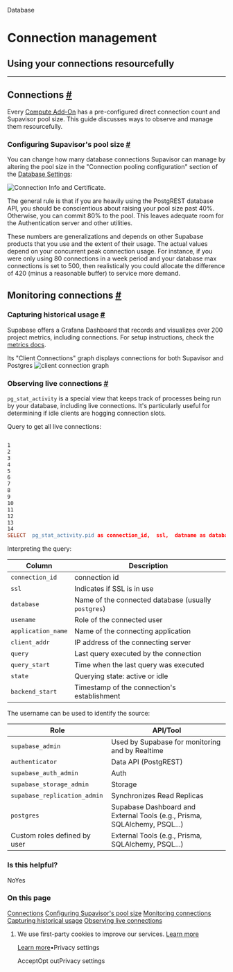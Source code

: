 Database

# Connection management

## Using your connections resourcefully

* * *

## Connections [\#](https://supabase.com/docs/guides/database/connection-management\#connections)

Every [Compute Add-On](https://supabase.com/docs/guides/platform/compute-add-ons) has a pre-configured direct connection count and Supavisor pool size. This guide discusses ways to observe and manage them resourcefully.

### Configuring Supavisor's pool size [\#](https://supabase.com/docs/guides/database/connection-management\#configuring-supavisors-pool-size)

You can change how many database connections Supavisor can manage by altering the pool size in the "Connection pooling configuration" section of the [Database Settings](https://supabase.com/dashboard/project/_/settings/database):

![Connection Info and Certificate.](https://supabase.com/docs/img/database/pool-size.png)

The general rule is that if you are heavily using the PostgREST database API, you should be conscientious about raising your pool size past 40%. Otherwise, you can commit 80% to the pool. This leaves adequate room for the Authentication server and other utilities.

These numbers are generalizations and depends on other Supabase products that you use and the extent of their usage. The actual values depend on your concurrent peak connection usage. For instance, if you were only using 80 connections in a week period and your database max connections is set to 500, then realistically you could allocate the difference of 420 (minus a reasonable buffer) to service more demand.

## Monitoring connections [\#](https://supabase.com/docs/guides/database/connection-management\#monitoring-connections)

### Capturing historical usage [\#](https://supabase.com/docs/guides/database/connection-management\#capturing-historical-usage)

Supabase offers a Grafana Dashboard that records and visualizes over 200 project metrics, including connections. For setup instructions, check the [metrics docs](https://supabase.com/docs/guides/platform/metrics).

Its "Client Connections" graph displays connections for both Supavisor and Postgres
![client connection graph](https://supabase.com/docs/img/database/grafana-connections.png)

### Observing live connections [\#](https://supabase.com/docs/guides/database/connection-management\#observing-live-connections)

`pg_stat_activity` is a special view that keeps track of processes being run by your database, including live connections. It's particularly useful for determining if idle clients are hogging connection slots.

Query to get all live connections:

```flex

1
2
3
4
5
6
7
8
9
10
11
12
13
14
SELECT  pg_stat_activity.pid as connection_id,  ssl,  datname as database,  usename as connected_role,  application_name,  client_addr as IP,  query,  query_start,  state,  backend_startFROM pg_stat_sslJOIN pg_stat_activityON pg_stat_ssl.pid = pg_stat_activity.pid;
```

Interpreting the query:

| Column | Description |
| --- | --- |
| `connection_id` | connection id |
| `ssl` | Indicates if SSL is in use |
| `database` | Name of the connected database (usually `postgres`) |
| `usename` | Role of the connected user |
| `application_name` | Name of the connecting application |
| `client_addr` | IP address of the connecting server |
| `query` | Last query executed by the connection |
| `query_start` | Time when the last query was executed |
| `state` | Querying state: active or idle |
| `backend_start` | Timestamp of the connection's establishment |

The username can be used to identify the source:

| Role | API/Tool |
| --- | --- |
| `supabase_admin` | Used by Supabase for monitoring and by Realtime |
| `authenticator` | Data API (PostgREST) |
| `supabase_auth_admin` | Auth |
| `supabase_storage_admin` | Storage |
| `supabase_replication_admin` | Synchronizes Read Replicas |
| `postgres` | Supabase Dashboard and External Tools (e.g., Prisma, SQLAlchemy, PSQL...) |
| Custom roles defined by user | External Tools (e.g., Prisma, SQLAlchemy, PSQL...) |

### Is this helpful?

NoYes

### On this page

[Connections](https://supabase.com/docs/guides/database/connection-management#connections) [Configuring Supavisor's pool size](https://supabase.com/docs/guides/database/connection-management#configuring-supavisors-pool-size) [Monitoring connections](https://supabase.com/docs/guides/database/connection-management#monitoring-connections) [Capturing historical usage](https://supabase.com/docs/guides/database/connection-management#capturing-historical-usage) [Observing live connections](https://supabase.com/docs/guides/database/connection-management#observing-live-connections)

1. We use first-party cookies to improve our services. [Learn more](https://supabase.com/privacy#8-cookies-and-similar-technologies-used-on-our-european-services)



   [Learn more](https://supabase.com/privacy#8-cookies-and-similar-technologies-used-on-our-european-services)•Privacy settings





   AcceptOpt outPrivacy settings